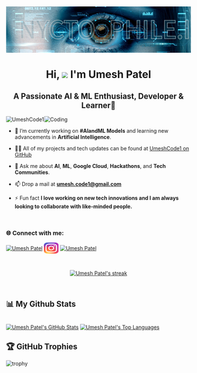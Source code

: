 ![GitHub Banner Desktop](https://github.com/UmeshCode1/UmeshCode1/blob/14b0985c5133931dd6154a0702ac297c8ccd4964/1729533147446.jpg)

<h1 align="center">Hi, <img src="https://github.com/TheDudeThatCode/TheDudeThatCode/blob/master/Assets/Hi.gif" width="35"> I'm Umesh Patel</h1>
<h2 align="center">A Passionate AI & ML Enthusiast, Developer & Learner🚀</h2>
<img align="right" alt="Coding" width="400" src="https://cdn.dribbble.com/users/1025838/screenshots/6220885/devguy3.gif">

<p align="left"> <img src="https://komarev.com/ghpvc/?username=UmeshCode1&label=Profile%20views&color=0e75b6&style=flat" alt="UmeshCode1" /> </p>

- 🔭 I’m currently working on **#AIandML Models** and learning new advancements in **Artificial Intelligence**.

- 👨‍💻 All of my projects and tech updates can be found at [UmeshCode1 on GitHub](https://github.com/UmeshCode1)

- 💬 Ask me about **AI**, **ML**, **Google Cloud**, **Hackathons**, and **Tech Communities**.

- 📫 Drop a mail at **umesh.code1@gmail.com**

- ⚡ Fun fact **I love working on new tech innovations and I am always looking to collaborate with like-minded people.**

<br/>

<h3 align="left"> 🌐 Connect with me:</h3>
<p align="left">
<a href="https://linkedin.com/in/umesh-patel-5647b42a4" target="blank"><img align="center" src="https://raw.githubusercontent.com/rahuldkjain/github-profile-readme-generator/master/src/images/icons/Social/linked-in-alt.svg" alt="Umesh Patel" height="30" width="40" /></a>
<a href="https://www.instagram.com/nycto_phile.i" target="blank"><img align="center" src="https://github.com/tandpfun/skill-icons/blob/65dea6c4eaca7da319e552c09f4cf5a9a8dab2c8/icons/Instagram.svg" alt="Umesh Patel" height="30" width="40" /></a>
<a href="https://wa.me/qr/ML2ROCOWMQ3QJ1 " target="blank"><img align="center" src="https://camo.githubusercontent.com/2f5ba03aa79e983b821be90c245ae64cb4f70cff266cf7f80a276307d75c84ee/68747470733a2f2f6564656e742e6769746875622e696f2f537570657254696e7949636f6e732f696d616765732f7376672f77686174736170702e737667" alt="Umesh Patel" height="30" width="40"></a>
</p>

<br/>

<p align="center">
    <a href="https://github.com/UmeshCode1/github-readme-streak-stats">
        <img title="🔥 Get streak stats for your profile at git.io/streak-stats" alt="Umesh Patel's streak" src="https://github-readme-streak-stats.herokuapp.com/?user=UmeshCode1&theme=black-ice&hide_border=true&stroke=0000&background=060A0CD0"/>
    </a>
</p>

<br/>

## 📊 My Github Stats

<br/>
<a href="https://github.com/UmeshCode1/github-readme-stats"><img alt="Umesh Patel's GitHub Stats" src="https://github-readme-stats.vercel.app/api?username=UmeshCode1&show_icons=true&count_private=true&theme=react&hide_border=true&bg_color=0D1117"/></a>
<a href="https://github.com/UmeshCode1/github-readme-stats"><img alt="Umesh Patel's Top Languages" src="https://github-readme-stats.vercel.app/api/top-langs/?username=UmeshCode1&langs_count=8&count_private=true&layout=compact&theme=react&hide_border=true&bg_color=0D1117"/></a>
<br/>

## 🏆 GitHub Trophies
![trophy](https://github-profile-trophy.vercel.app/?username=UmeshCode1&theme=onedark)

